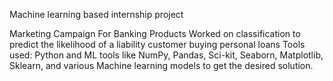Machine learning based internship project

Marketing Campaign For Banking Products
Worked on classification to predict the likelihood of a liability customer buying personal loans
Tools used: Python and ML tools like NumPy, Pandas, Sci-kit, Seaborn, Matplotlib, Sklearn, and various Machine learning models to get the desired solution.


